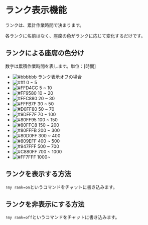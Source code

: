 # ランク表示機能
ランクは、累計作業時間で決まります。

各ランクに名前はなく、座席の色がランクに応じて変化するだけです。

## ランクによる座席の色分け
数字は累積作業時間を表します。単位：[時間]

- ![#bbbbbb](https://via.placeholder.com/15/bbbbbb/000000?text=+) ランク表示オフの場合
- ![#fff](https://via.placeholder.com/15/fff/000000?text=+) 0 ~ 5
- ![#FFD4CC](https://via.placeholder.com/15/FFD4CC/000000?text=+) 5 ~ 10
- ![#FF9580](https://via.placeholder.com/15/FF9580/000000?text=+) 10 ~ 20
- ![#FFC880](https://via.placeholder.com/15/FFC880/000000?text=+) 20 ~ 30
- ![#FFFB7F](https://via.placeholder.com/15/FFFB7F/000000?text=+) 30 ~ 50
- ![#D0FF80](https://via.placeholder.com/15/D0FF80/000000?text=+) 50 ~ 70
- ![#9DFF7F](https://via.placeholder.com/15/9DFF7F/000000?text=+) 70 ~ 100
- ![#80FF95](https://via.placeholder.com/15/80FF95/000000?text=+) 100 ~ 150
- ![#80FFC8](https://via.placeholder.com/15/80FFC8/000000?text=+) 150 ~ 200
- ![#80FFFB](https://via.placeholder.com/15/80FFFB/000000?text=+) 200 ~ 300
- ![#80D0FF](https://via.placeholder.com/15/80D0FF/000000?text=+) 300 ~ 400
- ![#809EFF](https://via.placeholder.com/15/809EFF/000000?text=+) 400 ~ 500
- ![#947FFF](https://via.placeholder.com/15/947FFF/000000?text=+) 500 ~ 700
- ![#C880FF](https://via.placeholder.com/15/C880FF/000000?text=+) 700 ~ 1000
- ![#FF7FFF](https://via.placeholder.com/15/FF7FFF/000000?text=+) 1000~


## ランクを表示する方法
`!my rank=on`というコマンドをチャットに書き込みます。

## ランクを非表示にする方法
`!my rank=off`というコマンドをチャットに書き込みます。

